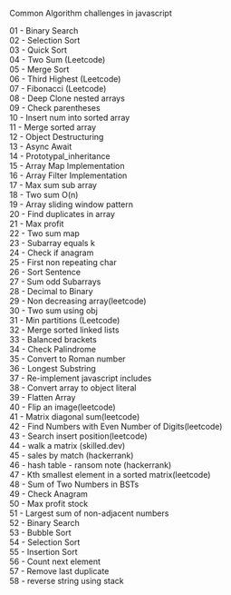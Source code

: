 Common Algorithm challenges in javascript

01 - Binary Search\
02 - Selection Sort\
03 - Quick Sort\
04 - Two Sum (Leetcode)\
05 - Merge Sort\
06 - Third Highest (Leetcode)\
07 - Fibonacci (Leetcode)\
08 - Deep Clone nested arrays\
09 - Check parentheses\
10 - Insert num into sorted array\
11 - Merge sorted array\
12 - Object Destructuring\
13 - Async Await\
14 - Prototypal_inheritance\
15 - Array Map Implementation\
16 - Array Filter Implementation\
17 - Max sum sub array\
18 - Two sum O(n)\
19 - Array sliding window pattern\
20 - Find duplicates in array\
21 - Max profit\
22 - Two sum map\
23 - Subarray equals k\
24 - Check if anagram\
25 - First non repeating char\
26 - Sort Sentence\
27 - Sum odd Subarrays\
28 - Decimal to Binary\
29 - Non decreasing array(leetcode)\
30 - Two sum using obj\
31 - Min partitions (Leetcode)\
32 - Merge sorted linked lists\
33 - Balanced brackets\
34 - Check Palindrome\
35 - Convert to Roman number\
36 - Longest Substring\
37 - Re-implement javascript includes\
38 - Convert array to object literal\
39 - Flatten Array\
40 - Flip an image(leetcode)\
41 - Matrix diagonal sum(leetcode)\
42 - Find Numbers with Even Number of Digits(leetcode)\
43 - Search insert position(leetcode)\
44 - walk a matrix (skilled.dev)\
45 - sales by match (hackerrank)\
46 - hash table - ransom note (hackerrank)\
47 - Kth smallest element in a sorted matrix(leetcode)\
48 - Sum of Two Numbers in BSTs\
49 - Check Anagram\
50 - Max profit stock\
51 - Largest sum of non-adjacent numbers\
52 - Binary Search\
53 - Bubble Sort\
54 - Selection Sort\
55 - Insertion Sort\
56 - Count next element\
57 - Remove last duplicate\
58 - reverse string using stack
